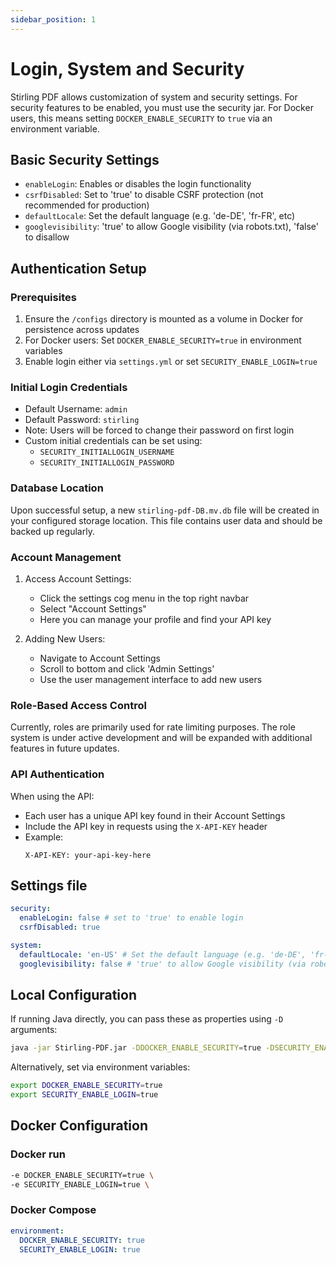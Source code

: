 ```yaml
---
sidebar_position: 1
---
```


# Login, System and Security

Stirling PDF allows customization of system and security settings. For security features to be enabled, you must use the security jar. For Docker users, this means setting `DOCKER_ENABLE_SECURITY` to `true` via an environment variable.

## Basic Security Settings

- `enableLogin`: Enables or disables the login functionality
- `csrfDisabled`: Set to 'true' to disable CSRF protection (not recommended for production)
- `defaultLocale`: Set the default language (e.g. 'de-DE', 'fr-FR', etc)
- `googlevisibility`: 'true' to allow Google visibility (via robots.txt), 'false' to disallow

## Authentication Setup

### Prerequisites
1. Ensure the `/configs` directory is mounted as a volume in Docker for persistence across updates
2. For Docker users: Set `DOCKER_ENABLE_SECURITY=true` in environment variables
3. Enable login either via `settings.yml` or set `SECURITY_ENABLE_LOGIN=true`

### Initial Login Credentials
- Default Username: `admin`
- Default Password: `stirling`
- Note: Users will be forced to change their password on first login
- Custom initial credentials can be set using:
  - `SECURITY_INITIALLOGIN_USERNAME`
  - `SECURITY_INITIALLOGIN_PASSWORD`

### Database Location
Upon successful setup, a new `stirling-pdf-DB.mv.db` file will be created in your configured storage location. This file contains user data and should be backed up regularly.

### Account Management
1. Access Account Settings:
   - Click the settings cog menu in the top right navbar
   - Select "Account Settings"
   - Here you can manage your profile and find your API key

2. Adding New Users:
   - Navigate to Account Settings
   - Scroll to bottom and click 'Admin Settings'
   - Use the user management interface to add new users

### Role-Based Access Control
Currently, roles are primarily used for rate limiting purposes. The role system is under active development and will be expanded with additional features in future updates.

### API Authentication
When using the API:
- Each user has a unique API key found in their Account Settings
- Include the API key in requests using the `X-API-KEY` header
- Example:
  ```
  X-API-KEY: your-api-key-here
  ```

## Settings file
```yaml
security:
  enableLogin: false # set to 'true' to enable login
  csrfDisabled: true

system:
  defaultLocale: 'en-US' # Set the default language (e.g. 'de-DE', 'fr-FR', etc)
  googlevisibility: false # 'true' to allow Google visibility (via robots.txt), 'false' to disallow
```

## Local Configuration
If running Java directly, you can pass these as properties using `-D` arguments:
```bash
java -jar Stirling-PDF.jar -DDOCKER_ENABLE_SECURITY=true -DSECURITY_ENABLE_LOGIN=true
```

Alternatively, set via environment variables:
```bash
export DOCKER_ENABLE_SECURITY=true
export SECURITY_ENABLE_LOGIN=true
```

## Docker Configuration

### Docker run
```bash
-e DOCKER_ENABLE_SECURITY=true \
-e SECURITY_ENABLE_LOGIN=true \
```

### Docker Compose
```yaml
environment:
  DOCKER_ENABLE_SECURITY: true
  SECURITY_ENABLE_LOGIN: true
```